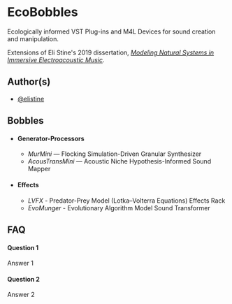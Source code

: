 
# EcoBobbles


Ecologically informed VST Plug-ins and M4L Devices for sound creation and manipulation. 

Extensions of Eli Stine's 2019 dissertation, [*Modeling Natural Systems in Immersive Electroacoustic Music*](elistine.com/diss).




## Author(s)

- [@elistine](https://www.github.com/elistine)


## Bobbles

- #### Generator-Processors

    - *MurMini* — Flocking Simulation-Driven Granular Synthesizer
    - *AcousTransMini* — Acoustic Niche Hypothesis-Informed Sound Mapper

- #### Effects
    - *LVFX* - Predator-Prey Model (Lotka–Volterra Equations) Effects Rack
    - *EvoMunger* - Evolutionary Algorithm Model Sound Transformer


## FAQ

#### Question 1

Answer 1

#### Question 2

Answer 2

